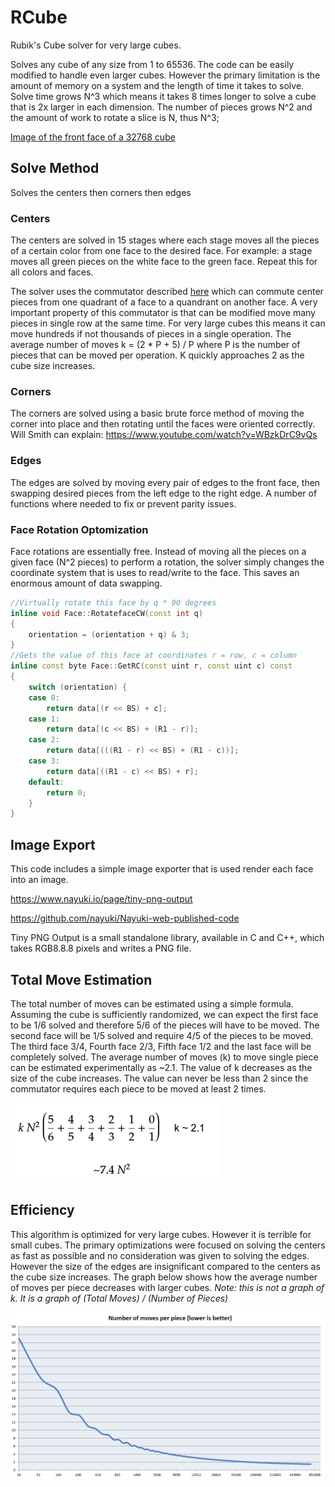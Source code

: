 # RCube

Rubik's Cube solver for very large cubes.  

Solves any cube of any size from 1 to 65536. The code can be easily modified to handle even larger cubes. However the primary limitation is the amount of memory on a system and the length of time it takes to solve.
Solve time grows N^3 which means it takes 8 times longer to solve a cube that is 2x larger in each dimension. The number of pieces grows N^2 and the amount of work to rotate a slice is N, thus N^3;

[Image of the front face of a 32768 cube](https://www.easyzoom.com/image/146053)

## Solve Method
Solves the centers then corners then edges

### Centers
The centers are solved in 15 stages where each stage moves all the pieces of a certain color from one face to the desired face. For example: a stage moves all green pieces on the white face to the green face. Repeat this for all colors and faces.

The solver uses the commutator described [here](https://www.jaapsch.net/puzzles/cube7.htm) which can commute center pieces from one quadrant of a face to a quandrant on another face. A very important property of this commutator is that can be modified move many pieces in single row at the same time. For very large cubes this means it can move hundreds if not thousands of pieces in a single operation. The average number of moves k = (2 * P + 5) / P where P is the number of pieces that can be moved per operation. K quickly approaches 2 as the cube size increases.

### Corners
The corners are solved using a basic brute force method of moving the corner into place and then rotating until the faces were oriented correctly. Will Smith can explain: https://www.youtube.com/watch?v=WBzkDrC9vQs

### Edges
The edges are solved by moving every pair of edges to the front face, then swapping desired pieces from the left edge to the right edge. A number of functions where needed to fix or prevent parity issues. 

### Face Rotation Optomization
Face rotations are essentially free.  Instead of moving all the pieces on a given face (N^2 pieces) to perform a rotation, the solver simply changes the coordinate system that is uses to read/write to the face.  This saves an enormous amount of data swapping. 

```c++
//Virtually rotate this face by q * 90 degrees 
inline void Face::RotatefaceCW(const int q)
{
	orientation = (orientation + q) & 3;
}
//Gets the value of this face at coordinates r = row, c = column
inline const byte Face::GetRC(const uint r, const uint c) const
{
	switch (orientation) {
	case 0:
		return data[(r << BS) + c];
	case 1:
		return data[(c << BS) + (R1 - r)];
	case 2:
		return data[(((R1 - r) << BS) + (R1 - c))];
	case 3:
		return data[((R1 - c) << BS) + r];
	default:
		return 0;
	}
}
```

## Image Export
This code includes a simple image exporter that is used render each face into an image. 

https://www.nayuki.io/page/tiny-png-output

https://github.com/nayuki/Nayuki-web-published-code

Tiny PNG Output is a small standalone library, available in C and C++, which takes RGB8.8.8 pixels and writes a PNG file.

## Total Move Estimation
The total number of moves can be estimated using a simple formula. Assuming the cube is sufficiently randomized, we can expect the first face to be 1/6 solved and therefore 5/6 of the pieces will have to be moved. The second face will be 1/5 solved and require 4/5 of the pieces to be moved. The third face 3/4, Fourth face 2/3, Fifth face 1/2 and the last face will be completely solved. The average number of moves (k) to move single piece can be estimated experimentally as ~2.1. The value of k decreases as the size of the cube increases. The value can never be less than 2 since the commutator requires each piece to be moved at least 2 times.

![](RCube/Images/MoveEstimate.PNG)

## Efficiency 
This algorithm is optimized for very large cubes. However it is terrible for small cubes. The primary optimizations were focused on solving the centers as fast as possible and no consideration was given to solving the edges. However the size of the edges are insignificant compared to the centers as the cube size increases. The graph below shows how the average number of moves per piece decreases with larger cubes. *Note: this is not a graph of k. It is a graph of (Total Moves) / (Number of Pieces)*


![](RCube/Images/MovesPerPiece.PNG)

